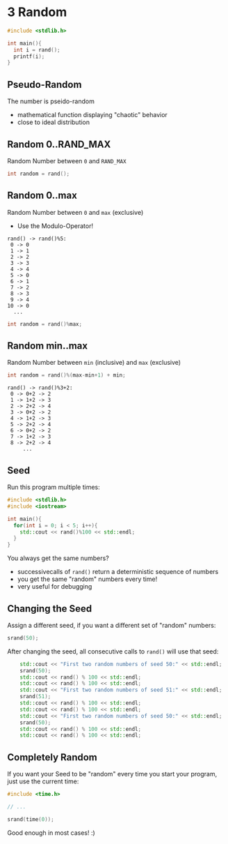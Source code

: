 # 3 Random

```cpp
#include <stdlib.h>

int main(){
  int i = rand();
  printf(i);
}
```

## Pseudo-Random

The number is pseido-random
- mathematical function displaying "chaotic" behavior
- close to ideal distribution

## Random 0..RAND_MAX

Random Number between `0` and `RAND_MAX`

```cpp
int random = rand();
```

## Random 0..max

Random Number between `0` and `max` (exclusive)
- Use the Modulo-Operator!

```
rand() -> rand()%5:
 0 -> 0
 1 -> 1
 2 -> 2
 3 -> 3
 4 -> 4
 5 -> 0
 6 -> 1
 7 -> 2
 8 -> 3
 9 -> 4 
10 -> 0
  ...
```

```cpp
int random = rand()%max;
```

## Random min..max

Random Number between `min` (inclusive) and `max` (exclusive)

```cpp
int random = rand()%(max-min+1) + min;
```

```
rand() -> rand()%3+2:
 0 -> 0+2 -> 2
 1 -> 1+2 -> 3
 2 -> 2+2 -> 4
 3 -> 0+2 -> 2
 4 -> 1+2 -> 3
 5 -> 2+2 -> 4
 6 -> 0+2 -> 2
 7 -> 1+2 -> 3
 8 -> 2+2 -> 4
     ...
```

## Seed

Run this program multiple times:

```cpp
#include <stdlib.h>
#include <iostream>

int main(){
  for(int i = 0; i < 5; i++){
    std::cout << rand()%100 << std::endl;
  }
}
```

You always get the same numbers?
- successivecalls of `rand()` return a deterministic sequence of numbers
- you get the same "random" numbers every time!
- very useful for debugging

## Changing the Seed

Assign a different seed, if you want a different set of "random" numbers:

```cpp
srand(50);
```

After changing the seed, all consecutive calls to `rand()` will use that seed:

```cpp
    std::cout << "First two random numbers of seed 50:" << std::endl;
    srand(50);
    std::cout << rand() % 100 << std::endl;
    std::cout << rand() % 100 << std::endl;
    std::cout << "First two random numbers of seed 51:" << std::endl;
    srand(51);
    std::cout << rand() % 100 << std::endl;
    std::cout << rand() % 100 << std::endl;
    std::cout << "First two random numbers of seed 50:" << std::endl;
    srand(50);
    std::cout << rand() % 100 << std::endl;
    std::cout << rand() % 100 << std::endl;
```

## Completely Random

If you want your Seed to be "random" every time you start your program, just use the current time:

```cpp
#include <time.h>

// ...

srand(time(0));
```

Good enough in most cases! :)
